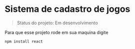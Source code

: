 <h1> Sistema de cadastro de jogos</h1>

> Status do projeto: Em desenvolvimento

Para que esse projeto rode em sua maquina digite

```
npm install react
```
